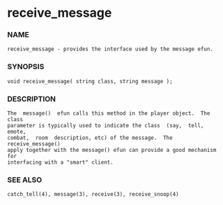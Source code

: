 # receive_message

### NAME

    receive_message - provides the interface used by the message efun.

### SYNOPSIS

    void receive_message( string class, string message );

### DESCRIPTION

    The  message()  efun calls this method in the player object.  The class
    parameter is typically used to indicate the class  (say,  tell,  emote,
    combat,  room  description, etc) of the message.  The receive_message()
    apply together with the message() efun can provide a good mechanism for
    interfacing with a "smart" client.

### SEE ALSO

    catch_tell(4), message(3), receive(3), receive_snoop(4)

